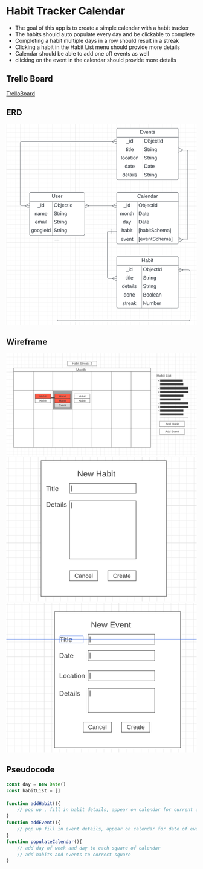 # Habit Tracker Calendar
- The goal of this app is to create a simple calendar with a habit tracker
- The habits should auto populate every day and be clickable to complete
- Completing a habit multiple days in a row should result in a streak
- Clicking a habit in the Habit List menu should provide more details
- Calendar should be able to add one off events as well
- clicking on the event in the calendar should provide more details
## Trello Board
[TrelloBoard](https://trello.com/b/0XVRL4xe/habit-calendar)
## ERD
![habitCalendarERD](/public/images/habitCalendarERD.png)
## Wireframe
![HabitWireFrame](/public/images/fullWireframe.png)
![newHabitFrame](/public/images/newHabit.png)
![newEventFrame](/public/images/newEvent.png)
## Pseudocode 
```js
const day = new Date()
const habitList = []

function addHabit(){
    // pop up , fill in habit details, appear on calendar for current day
}
function addEvent(){
    // pop up fill in event details, appear on calendar for date of event
}
function populateCalendar(){
    // add day of week and day to each square of calendar
    // add habits and events to correct square
}

```